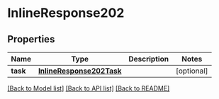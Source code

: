 # InlineResponse202

## Properties
Name | Type | Description | Notes
------------ | ------------- | ------------- | -------------
**task** | [**InlineResponse202Task**](InlineResponse202Task.md) |  | [optional] 

[[Back to Model list]](../README.md#documentation-for-models) [[Back to API list]](../README.md#documentation-for-api-endpoints) [[Back to README]](../README.md)


